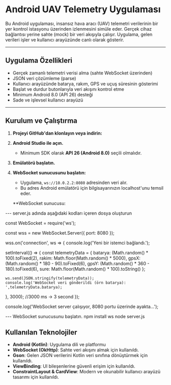 # Android UAV Telemetry Uygulaması

Bu Android uygulaması, insansız hava aracı (UAV) telemetri verilerinin bir yer kontrol istasyonu üzerinden izlenmesini simüle eder. Gerçek cihaz bağlantısı yerine sahte (mock) bir veri akışıyla çalışır. Uygulama, gelen verileri işler ve kullanıcı arayüzünde canlı olarak gösterir.

---

## Uygulama Özellikleri

- Gerçek zamanlı telemetri verisi alma (sahte WebSocket üzerinden)
- JSON veri çözümleme (parse)
- Kullanıcı arayüzünde batarya, rakım, GPS ve uçuş süresinin gösterimi
- Başlat ve durdur butonlarıyla veri akışını kontrol etme
- Minimum Android 8.0 (API 26) desteği
- Sade ve işlevsel kullanıcı arayüzü

---
## Kurulum ve Çalıştırma

1. **Projeyi GitHub'dan klonlayın veya indirin:**

2. **Android Studio ile açın.**
   - Minimum SDK olarak **API 26 (Android 8.0)** seçili olmalıdır.

3. **Emülatörü başlatın.**

4. **WebSocket sunucusunu başlatın:**
   - Uygulama, `ws://10.0.2.2:8080` adresinden veri alır.
   - Bu adres Android emülatörü için bilgisayarınızın localhost'unu temsil eder.
     
   **WebSocket sunucusu:

--- server.js adında aşağıdaki kodları içeren dosya oluşturun 
  
  const WebSocket = require('ws');

  const wss = new WebSocket.Server({ port: 8080 });

  wss.on('connection', ws => {
  console.log('Yeni bir istemci bağlandı.');

  setInterval(() => {
    const telemetryData = {
      batarya: (Math.random() * 100).toFixed(2),
      rakim: Math.floor(Math.random() * 5000), 
      gpsX: (Math.random() * 180 - 90).toFixed(6), 
      gpsY: (Math.random() * 360 - 180).toFixed(6), 
      sure: Math.floor(Math.random() * 100).toString() 
    };

    ws.send(JSON.stringify(telemetryData));
    console.log('WebSocket veri gönderildi (örn batarya): ',telemetryData.batarya);

  }, 3000); //3000 ms -> 3 second
});

 console.log('WebSocket server çalışıyor, 8080 portu üzerinde ayakta...');

--- WebSocket sunucusunu başlatın.
    npm install ws
    node server.js

## Kullanılan Teknolojiler
- **Android (Kotlin)**: Uygulama dili ve platformu
- **WebSocket (OkHttp)**: Sahte veri akışını almak için kullanıldı.
- **Gson**: Gelen JSON verilerini Kotlin veri sınıfına dönüştürmek için kullanıldı.
- **ViewBinding**: UI bileşenlerine güvenli erişim için kullanıldı.
- **ConstraintLayout & CardView**: Modern ve okunabilir kullanıcı arayüzü tasarımı için kullanıldı.



